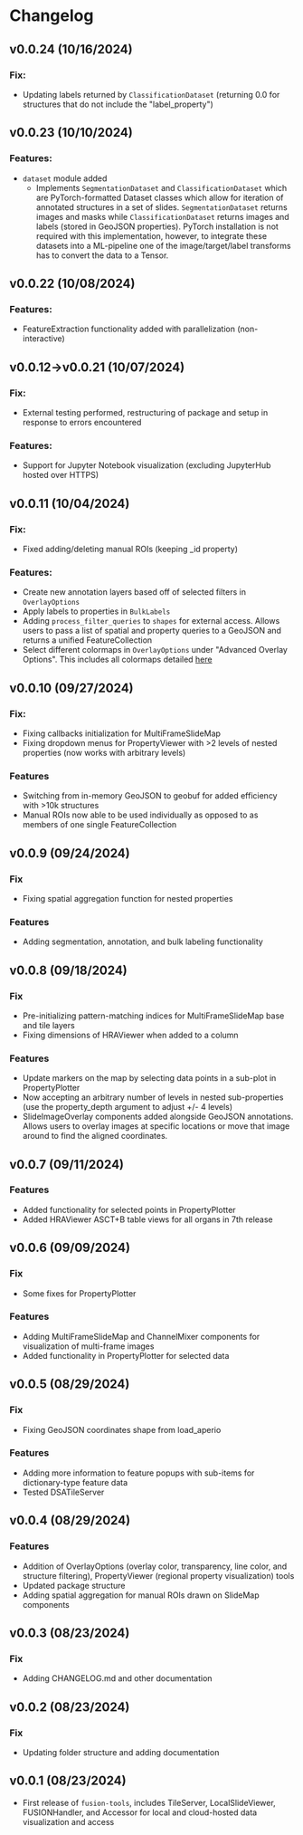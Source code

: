 # Changelog

<!--next-version-placeholder-->
## v0.0.24 (10/16/2024)

### Fix:
- Updating labels returned by `ClassificationDataset` (returning 0.0 for structures that do not include the "label_property")

## v0.0.23 (10/10/2024)

### Features:
- `dataset` module added
    - Implements `SegmentationDataset` and `ClassificationDataset` which are PyTorch-formatted Dataset classes which allow for iteration of annotated structures in a set of slides. `SegmentationDataset` returns images and masks while `ClassificationDataset` returns images and labels (stored in GeoJSON properties). PyTorch installation is not required with this implementation, however, to integrate these datasets into a ML-pipeline one of the image/target/label transforms has to convert the data to a Tensor.

## v0.0.22 (10/08/2024)

### Features:
- FeatureExtraction functionality added with parallelization (non-interactive)


## v0.0.12->v0.0.21 (10/07/2024)

### Fix:
- External testing performed, restructuring of package and setup in response to errors encountered

### Features:
- Support for Jupyter Notebook visualization (excluding JupyterHub hosted over HTTPS)

## v0.0.11 (10/04/2024)

### Fix:
- Fixed adding/deleting manual ROIs (keeping _id property)

### Features:
- Create new annotation layers based off of selected filters in `OverlayOptions`
- Apply labels to properties in `BulkLabels`
- Adding `process_filter_queries` to `shapes` for external access. Allows users to pass a list of spatial and property queries to a GeoJSON and returns a unified FeatureCollection
- Select different colormaps in `OverlayOptions` under "Advanced Overlay Options". This includes all colormaps detailed [here](https://colorbrewer2.org/#type=sequential&scheme=BuGn&n=3)

## v0.0.10 (09/27/2024)

### Fix:
- Fixing callbacks initialization for MultiFrameSlideMap
- Fixing dropdown menus for PropertyViewer with >2 levels of nested properties (now works with arbitrary levels)

### Features
- Switching from in-memory GeoJSON to geobuf for added efficiency with >10k structures
- Manual ROIs now able to be used individually as opposed to as members of one single FeatureCollection

## v0.0.9 (09/24/2024)

### Fix
- Fixing spatial aggregation function for nested properties

### Features
- Adding segmentation, annotation, and bulk labeling functionality


## v0.0.8 (09/18/2024)

### Fix
- Pre-initializing pattern-matching indices for MultiFrameSlideMap base and tile layers
- Fixing dimensions of HRAViewer when added to a column

### Features
- Update markers on the map by selecting data points in a sub-plot in PropertyPlotter
- Now accepting an arbitrary number of levels in nested sub-properties (use the property_depth argument to adjust +/- 4 levels)
- SlideImageOverlay components added alongside GeoJSON annotations. Allows users to overlay images at specific locations or move that image around to find the aligned coordinates.

## v0.0.7 (09/11/2024)

### Features
- Added functionality for selected points in PropertyPlotter
- Added HRAViewer ASCT+B table views for all organs in 7th release

## v0.0.6 (09/09/2024)

### Fix
- Some fixes for PropertyPlotter

### Features
- Adding MultiFrameSlideMap and ChannelMixer components for visualization of multi-frame images
- Added functionality in PropertyPlotter for selected data

## v0.0.5 (08/29/2024)

### Fix
- Fixing GeoJSON coordinates shape from load_aperio

### Features
- Adding more information to feature popups with sub-items for dictionary-type feature data
- Tested DSATileServer 

## v0.0.4 (08/29/2024)

### Features
- Addition of OverlayOptions (overlay color, transparency, line color, and structure filtering), PropertyViewer (regional property visualization) tools
- Updated package structure
- Adding spatial aggregation for manual ROIs drawn on SlideMap components


## v0.0.3 (08/23/2024)

### Fix
- Adding CHANGELOG.md and other documentation


## v0.0.2 (08/23/2024)

### Fix
- Updating folder structure and adding documentation


## v0.0.1 (08/23/2024)

- First release of `fusion-tools`, includes TileServer, LocalSlideViewer, FUSIONHandler, and Accessor for local and cloud-hosted data visualization and access

